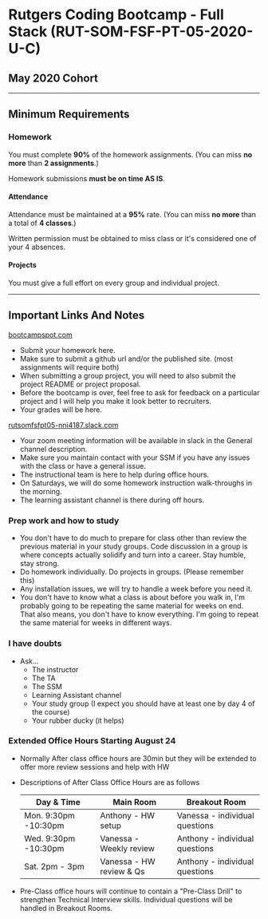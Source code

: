 # Rutgers Coding Bootcamp - Full Stack (RUT-SOM-FSF-PT-05-2020-U-C)

## May 2020 Cohort

-----------------------------------------

## Minimum Requirements

### Homework

You must complete **90%** of the homework assignments. (You can miss **no more** than **2 assignments**.)

Homework submissions **must be on time AS IS**.

#### Attendance

Attendance must be maintained at a **95%** rate. (You can miss **no more** than a total of **4 classes**.)

Written permission must be obtained to miss class or it's considered one of your 4 absences.

#### Projects

You must give a full effort on every group and individual project.

-----------------------------------------

## Important Links And Notes

[bootcampspot.com](https://bootcampspot.com)

* Submit your homework here.
* Make sure to submit a github url and/or the published site. (most assignments will require both)
* When submitting a group project, you will need to also submit the project README or project proposal.
* Before the bootcamp is over, feel free to ask for feedback on a particular project and I will help you make it look better to recruiters.
* Your grades will be here.

[rutsomfsfpt05-nni4187.slack.com](https://rutsomfsfpt05-nni4187.slack.com)

* Your zoom meeting information will be available in slack in the General channel description.
* Make sure you maintain contact with your SSM if you have any issues with the class or have a general issue.
* The instructional team is here to help during office hours.
* On Saturdays, we will do some homework instruction walk-throughs in the morning.
* The learning assistant channel is there during off hours.

### Prep work and how to study

* You don't have to do much to prepare for class other than review the previous material in your study groups. Code discussion in a group is where concepts actually solidify and turn into a career. Stay humble, stay strong.
* Do homework individually. Do projects in groups. (Please remember this)
* Any installation issues, we will try to handle a week before you need it.
* You don't have to know what a class is about before you walk in, I'm probably going to be repeating the same material for weeks on end. That also means, you don't have to know everything. I'm going to repeat the same material for weeks in different ways.

### I have doubts

* Ask...
  * The instructor
  * The TA
  * The SSM
  * Learning Assistant channel
  * Your study group (I expect you should have at least one by day 4 of the course)
  * Your rubber ducky (it helps)

### Extended Office Hours Starting August 24 

* Normally After class office hours are 30min but they will be extended to offer more review sessions and help with HW

* Descriptions of After Class Office Hours are as follows

  | Day & Time           | Main Room                | Breakout Room                  |
  | -------------------- | ------------------------ | ------------------------------ |
  | Mon. 9:30pm -10:30pm | Anthony - HW setup       | Vanessa - individual questions |
  | Wed. 9:30pm -10:30pm | Vanessa - Weekly review  | Anthony - individual questions |
  | Sat. 2pm - 3pm       | Vanessa - HW review & Qs | Anthony - individual questions |

* Pre-Class office hours will continue to contain a "Pre-Class Drill" to strengthen Technical Interview skills. Individual questions will be handled in Breakout Rooms.

